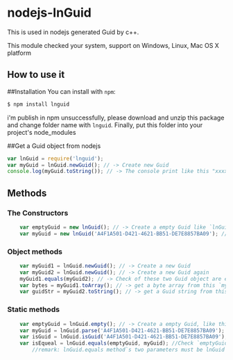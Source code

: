 nodejs-lnGuid
=============

This is used in nodejs generated Guid by c++.

This module checked your system, support on Windows, Linux, Mac OS X platform

How to use it
-------------

##Installation
You can install with `npm`:
``` bash
$ npm install lnguid
```
i'm publish in npm unsuccessfully, please download and unzip this package and change folder name with `lnguid`.
Finally, put this folder into your project's node_modules

##Get a Guid object from nodejs
``` javascript
var lnGuid = require('lnguid');
var myGuid = lnGuid.newGuid(); // -> Create new Guid
console.log(myGuid.toString()); // -> The console print like this "xxxxxxxx-xxxx-xxxx-xxxx-xxxxxxxxxxxx"
```
## Methods
### The Constructors
``` javascript
    var emptyGuid = new lnGuid(); // -> Create a empty Guid like `lnGuid.empty()`;
    var myGuid = new lnGuid('A4F1A501-D421-4621-BB51-DE7E8857BA09'); //Create a known Guid from String
```
### Object methods
``` javascript
    var myGuid1 = lnGuid.newGuid(); // -> Create a new Guid
    var myGuid2 = lnGuid.newGuid(); // -> Create a new Guid again
    myGuid1.equals(myGuid2); // -> Check of these two Guid object are equal
    var bytes = myGuid1.toArray(); // -> get a byte array from this `myGuid1`, length of 16, like this `[0, 0, 0, 0, 0, 0, 0, 0, 0, 0, 0, 0, 0, 0, 0, 0, 0]`
    var guidStr = myGuid2.toString(); // -> get a Guid string from this `myGuid2`, length of 36, like this '00000000-0000-0000-0000-000000000000'
```
### Static methods
``` javascript
    var emptyGuid = lnGuid.empty(); // -> Create a empty Guid, like this '00000000-0000-0000-0000-000000000000'
    var myGuid = lnGuid.parse('A4F1A501-D421-4621-BB51-DE7E8857BA09'); // -> Transform a Guid object from guid string, like `new Guid('guid string')`
    var isGuid = lnGuid.isGuid('A4F1A501-D421-4621-BB51-DE7E8857BA09'); // -> Check a `string` or a `lnGuid` object is Guid or another?
    var isEqueal = lnGuid.equals(emptyGuid, myGuid); //Check `emptyGuid` and `myGuid` is equal;
        //remark: lnGuid.equals method`s two parameters must be lnGuid`s object, another return false
```